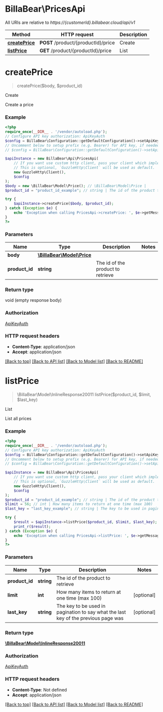 # BillaBear\PricesApi

All URIs are relative to *https://{customerId}.billabear.cloud/api/v1*

Method | HTTP request | Description
------------- | ------------- | -------------
[**createPrice**](PricesApi.md#createprice) | **POST** /product/{productId}/price | Create
[**listPrice**](PricesApi.md#listprice) | **GET** /product/{productId}/price | List

# **createPrice**
> createPrice($body, $product_id)

Create

Create a price

### Example
```php
<?php
require_once(__DIR__ . '/vendor/autoload.php');
// Configure API key authorization: ApiKeyAuth
$config = BillaBear\Configuration::getDefaultConfiguration()->setApiKey('X-API-Key', 'YOUR_API_KEY');
// Uncomment below to setup prefix (e.g. Bearer) for API key, if needed
// $config = BillaBear\Configuration::getDefaultConfiguration()->setApiKeyPrefix('X-API-Key', 'Bearer');

$apiInstance = new BillaBear\Api\PricesApi(
    // If you want use custom http client, pass your client which implements `GuzzleHttp\ClientInterface`.
    // This is optional, `GuzzleHttp\Client` will be used as default.
    new GuzzleHttp\Client(),
    $config
);
$body = new \BillaBear\Model\Price(); // \BillaBear\Model\Price | 
$product_id = "product_id_example"; // string | The id of the product to retrieve

try {
    $apiInstance->createPrice($body, $product_id);
} catch (Exception $e) {
    echo 'Exception when calling PricesApi->createPrice: ', $e->getMessage(), PHP_EOL;
}
?>
```

### Parameters

Name | Type | Description  | Notes
------------- | ------------- | ------------- | -------------
 **body** | [**\BillaBear\Model\Price**](../Model/Price.md)|  |
 **product_id** | **string**| The id of the product to retrieve |

### Return type

void (empty response body)

### Authorization

[ApiKeyAuth](../../README.md#ApiKeyAuth)

### HTTP request headers

 - **Content-Type**: application/json
 - **Accept**: application/json

[[Back to top]](#) [[Back to API list]](../../README.md#documentation-for-api-endpoints) [[Back to Model list]](../../README.md#documentation-for-models) [[Back to README]](../../README.md)

# **listPrice**
> \BillaBear\Model\InlineResponse20011 listPrice($product_id, $limit, $last_key)

List

List all prices

### Example
```php
<?php
require_once(__DIR__ . '/vendor/autoload.php');
// Configure API key authorization: ApiKeyAuth
$config = BillaBear\Configuration::getDefaultConfiguration()->setApiKey('X-API-Key', 'YOUR_API_KEY');
// Uncomment below to setup prefix (e.g. Bearer) for API key, if needed
// $config = BillaBear\Configuration::getDefaultConfiguration()->setApiKeyPrefix('X-API-Key', 'Bearer');

$apiInstance = new BillaBear\Api\PricesApi(
    // If you want use custom http client, pass your client which implements `GuzzleHttp\ClientInterface`.
    // This is optional, `GuzzleHttp\Client` will be used as default.
    new GuzzleHttp\Client(),
    $config
);
$product_id = "product_id_example"; // string | The id of the product to retrieve
$limit = 56; // int | How many items to return at one time (max 100)
$last_key = "last_key_example"; // string | The key to be used in pagination to say what the last key of the previous page was

try {
    $result = $apiInstance->listPrice($product_id, $limit, $last_key);
    print_r($result);
} catch (Exception $e) {
    echo 'Exception when calling PricesApi->listPrice: ', $e->getMessage(), PHP_EOL;
}
?>
```

### Parameters

Name | Type | Description  | Notes
------------- | ------------- | ------------- | -------------
 **product_id** | **string**| The id of the product to retrieve |
 **limit** | **int**| How many items to return at one time (max 100) | [optional]
 **last_key** | **string**| The key to be used in pagination to say what the last key of the previous page was | [optional]

### Return type

[**\BillaBear\Model\InlineResponse20011**](../Model/InlineResponse20011.md)

### Authorization

[ApiKeyAuth](../../README.md#ApiKeyAuth)

### HTTP request headers

 - **Content-Type**: Not defined
 - **Accept**: application/json

[[Back to top]](#) [[Back to API list]](../../README.md#documentation-for-api-endpoints) [[Back to Model list]](../../README.md#documentation-for-models) [[Back to README]](../../README.md)

